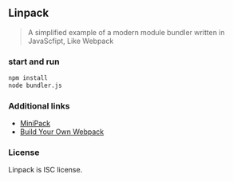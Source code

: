 ## Linpack

> A simplified example of a modern module bundler written in JavaScfipt, Like Webpack

### start and run

```sh
npm install
node bundler.js
```

### Additional links

- [MiniPack](https://github.com/ronami/minipack)
- [Build Your Own Webpack](https://www.youtube.com/watch?v=Gc9-7PBqOC8&list=LLHK1mTHpwrUeYgF5gu-Kd4g&ab_channel=YouGottaLoveFrontend)

### License

Linpack is ISC license.
